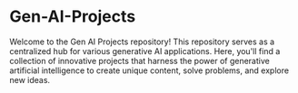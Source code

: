 # Gen-AI-Projects
Welcome to the Gen AI Projects repository! This repository serves as a centralized hub for various generative AI applications. Here, you'll find a collection of innovative projects that harness the power of generative artificial intelligence to create unique content, solve problems, and explore new ideas.
